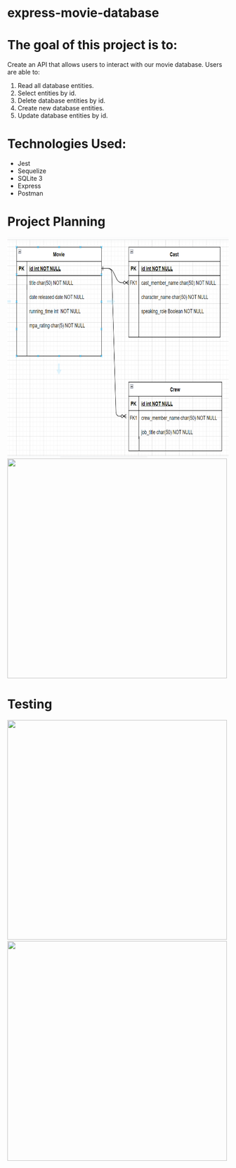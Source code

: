 # express-movie-database

# The goal of this project is to: 

Create an API that allows users to interact with our movie database.  Users are able to:
1. Read all database entities.<br>
2. Select entities by id.<br>
3. Delete database entities by id.<br>
4. Create new database entities.<br>
5. Update database entities by id.<br>

# Technologies Used:
<ul>
<li>Jest</li>
<li>Sequelize</li>
<li>SQLite 3</li>
<li>Express</li>
<li>Postman</li>
</ul>

# Project Planning
<img src="/express-movie-ERD.png" width="600" height="500" />
<img src="kanban.png" width="500" height="500" />

# Testing
<img src="test_file.png" width="500" height="500">
<img src="test_report.png" width="500" height="500">
